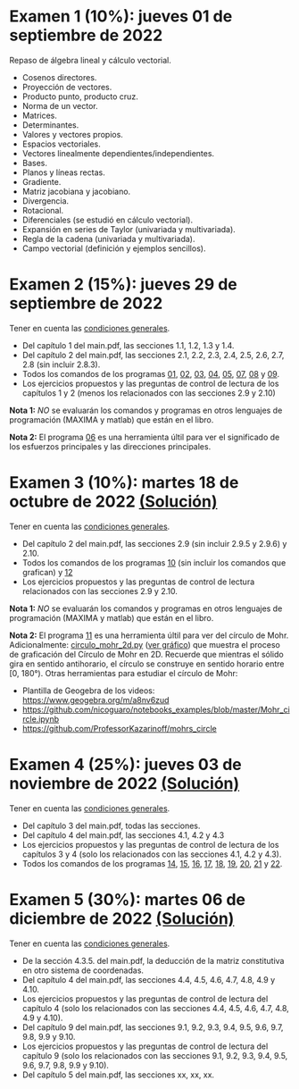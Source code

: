 # Examen 1 (10%): jueves 01 de septiembre de 2022

Repaso de álgebra lineal y cálculo vectorial.
- Cosenos directores.
- Proyección de vectores.
- Producto punto, producto cruz.
- Norma de un vector.
- Matrices.
- Determinantes.
- Valores y vectores propios.
- Espacios vectoriales.
- Vectores linealmente dependientes/independientes.
- Bases.
- Planos y líneas rectas.
- Gradiente.
- Matriz jacobiana y jacobiano.
- Divergencia.
- Rotacional.
- Diferenciales (se estudió en cálculo vectorial).
- Expansión en series de Taylor (univariada y multivariada).
- Regla de la cadena (univariada y multivariada).
- Campo vectorial (definición y ejemplos sencillos).


# Examen 2 (15%): jueves 29 de septiembre de 2022
Tener en cuenta las [condiciones generales](/docs/cronograma_2022-2s.md#sobre-la-evaluación).

- Del capítulo 1 del main.pdf, las secciones 1.1, 1.2, 1.3 y 1.4.
- Del capítulo 2 del main.pdf, las secciones 2.1, 2.2, 2.3, 2.4, 2.5, 2.6, 2.7, 2.8 (sin incluir 2.8.3).
- Todos los comandos de los programas [01](/codigo/01-(2_6_1)-cambio_base_tri.ipynb), [02](/codigo/02-(2_6_2)-cambio_base_bi.ipynb), [03](/codigo/03-(2_6_2)-problema_flamant.ipynb), [04](/codigo/04-(2_7)-tan_nor_plano.ipynb), [05](/codigo/05-(2_8_1)-ejemplo_1.ipynb), [07](/codigo/07-(2_8_2)-tens_dir_princ_3d.ipynb), [08](/codigo/08-(2_8_2)-ejemplo_1.ipynb) y [09](/codigo/09-(2_8_4)_ortogonalidad_dir_pples.ipynb).
- Los ejercicios propuestos y las preguntas de control de lectura de los capítulos 1 y 2 (menos los relacionados con las secciones 2.9 y 2.10)

**Nota 1:** *NO* se evaluarán los comandos y programas en otros lenguajes de programación (MAXIMA y matlab) que están en el libro.

**Nota 2:** El programa [06](/codigo/06-esf_dir_pples_interactivo.ipynb) es una herramienta últil para ver el significado de los esfuerzos principales y las direcciones principales.

# Examen 3 (10%): martes 18 de octubre de 2022 [(Solución)](/docs/SOL-examen_3-2022-2s.pdf)
Tener en cuenta las [condiciones generales](/docs/cronograma_2022-2s.md#sobre-la-evaluación).

- Del capítulo 2 del main.pdf, las secciones 2.9 (sin incluir 2.9.5 y 2.9.6) y 2.10.
- Todos los comandos de los programas [10](/codigo/10-(2_9_4)-ejemplo_circulo_mohr_2d.ipynb) (sin incluir los comandos que grafican) y [12](/codigo/12-(2_9_7)-circulo_mohr_3d.ipynb)
- Los ejercicios propuestos y las preguntas de control de lectura relacionados con las secciones 2.9 y 2.10.

**Nota 1:** *NO* se evaluarán los comandos y programas en otros lenguajes de programación (MAXIMA y matlab) que están en el libro.
	
**Nota 2:** El programa [11](/codigo/11-circulo_mohr_2d_interactivo.ipynb) es una herramienta últil para ver del círculo de Mohr. Adicionalmente: [circulo_mohr_2d.py](https://github.com/jnramirezg/mecanica_de_solidos_un/blob/main/codigos/cap_02/circulo_mohr_2d.py) ([ver gráfico](https://github.com/jnramirezg/mecanica_de_solidos_un/blob/main/codigos/cap_02/mygif.gif)) que muestra el proceso de graficación del Círculo de Mohr en 2D. Recuerde que mientras el sólido gira en sentido antihorario, el círculo se construye en sentido horario entre [0, 180°). Otras herramientas para estudiar el círculo de Mohr:
- Plantilla de Geogebra de los videos: <https://www.geogebra.org/m/a8nv6zud>
- <https://github.com/nicoguaro/notebooks_examples/blob/master/Mohr_circle.ipynb>
- <https://github.com/ProfessorKazarinoff/mohrs_circle>

# Examen 4 (25%): jueves 03 de noviembre de 2022 [(Solución)](/docs/SOL-examen_4-2022-2s.pdf)
Tener en cuenta las [condiciones generales](/docs/cronograma_2022-2s.md#sobre-la-evaluación).

- Del capítulo 3 del main.pdf, todas las secciones.
- Del capítulo 4 del main.pdf, las secciones 4.1, 4.2 y 4.3
- Los ejercicios propuestos y las preguntas de control de lectura de los capítulos 3 y 4 (solo los relacionados con las secciones 4.1, 4.2 y 4.3).
- Todos los comandos de los programas [14](/codigo/14-(3_4)-def_otras_dir(1).ipynb), [15](/codigo/15-(3_4)-def_otras_dir(2).ipynb), [16](/codigo/16-(3_4_2)-ejemplo_cambio_base.ipynb), [17](/codigo/17-(3_4_3)_ejemplo_varias_galgas.ipynb), [18](/codigo/18-(4_3_2)-modulo_cortante.ipynb), [19](/codigo/19-(4_3_3)-ley_hooke_isotropos.ipynb), [20](/codigo/20-(4_3_3)-alter-ley_hooke_isotropos.ipynb), [21](/codigo/21-(4_3_5)-ley_hooke_ortotropos.ipynb) y [22](/codigo/22-de_ortotropos_a_isotropos.ipynb).

# Examen 5 (30%): martes 06 de diciembre de 2022 [(Solución)](/docs/SOL-examen_5-2022-2s.pdf)
Tener en cuenta las [condiciones generales](/docs/cronograma_2022-2s.md#sobre-la-evaluación).
- De la sección 4.3.5. del main.pdf, la deducción de la matriz constitutiva en otro sistema de coordenadas.
- Del capítulo 4 del main.pdf, las secciones 4.4, 4.5, 4.6, 4.7, 4.8, 4.9 y 4.10.
- Los ejercicios propuestos y las preguntas de control de lectura del capítulo 4 (solo los relacionados con las secciones 4.4, 4.5, 4.6, 4.7, 4.8, 4.9 y 4.10).
- Del capítulo 9 del main.pdf, las secciones 9.1, 9.2, 9.3, 9.4, 9.5, 9.6, 9.7, 9.8, 9.9 y 9.10.
- Los ejercicios propuestos y las preguntas de control de lectura del capítulo 9 (solo los relacionados con las secciones 9.1, 9.2, 9.3, 9.4, 9.5, 9.6, 9.7, 9.8, 9.9 y 9.10).
- Del capítulo 5 del main.pdf, las secciones xx, xx, xx.
